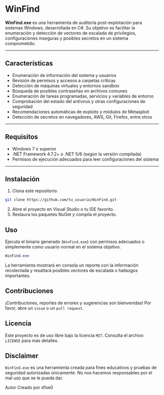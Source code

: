 # WinFind

**WinFind.exe** es una herramienta de auditoría post-explotación para sistemas Windows, desarrollada en C#. Su objetivo es facilitar la enumeración y detección de vectores de escalada de privilegios, configuraciones inseguras y posibles secretos en un sistema comprometido.

---

## Características

- Enumeración de información del sistema y usuarios
- Revisión de permisos y accesos a carpetas críticas
- Detección de máquinas virtuales y entornos sandbox
- Búsqueda de posibles contraseñas en archivos comunes
- Enumeración de tareas programadas, servicios y variables de entorno
- Comprobación del estado del antivirus y otras configuraciones de seguridad
- Recomendaciones automáticas de exploits y módulos de Metasploit
- Detección de secretos en navegadores, AWS, Git, Firefox, entre otros

---

## Requisitos

- Windows 7 o superior
- .NET Framework 4.7.2+ o .NET 5/6 (según la versión compilada)
- Permisos de ejecución adecuados para leer configuraciones del sistema

---

## Instalación

1. Clona este repositorio:

```bash
git clone https://github.com/tu_usuario/WinFind.git
```

2. Abre el proyecto en Visual Studio o tu IDE favorito.
3. Restaura los paquetes NuGet y compila el proyecto.

## Uso

Ejecuta el binario generado (`WinFind.exe`) con permisos adecuados o simplemente como usuario normal en el sistema objetivo.

```powershell
WinFind.exe
```

La herramienta mostrará en consola un reporte con la información recolectada y resaltará posibles vectores de escalada o hallazgos importantes.

## Contribuciones

¡Contribuciones, reportes de errores y sugerencias son bienvenidas!
Por favor, abre un `issue` o un `pull request`.

## Licencia

Este proyecto es de uso libre bajo la licencia `MIT`. Consulta el archivo `LICENSE` para más detalles.

## Disclaimer

`WinFind.exe` es una herramienta creada para fines educativos y pruebas de seguridad autorizadas únicamente. No nos hacemos responsables por el mal uso que se le pueda dar.

Autor
Creado por d1se0
